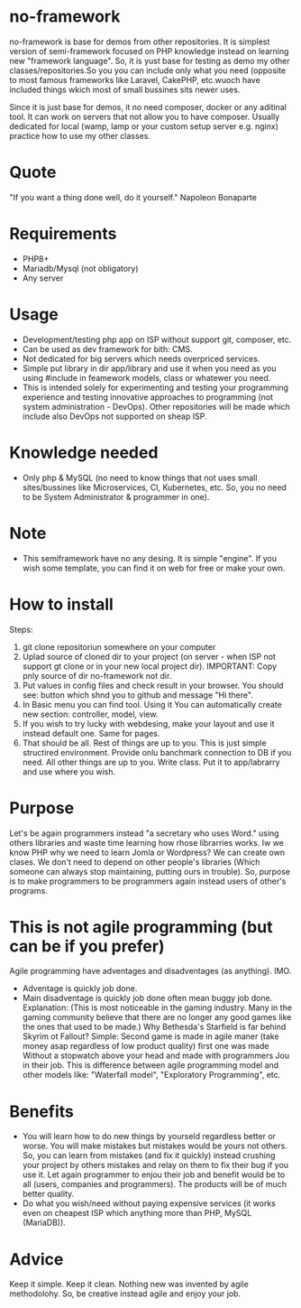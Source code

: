 # no-framework

no-framework is base for demos from other repositories. 
It is simplest version of semi-framework focused on PHP knowledge instead on learning new "framework language". So, it is yust base for testing as demo my other classes/repositories.So you you can include only what you need (opposite to most famous frameworks like Laravel, CakePHP, etc.wuoch have included things wkich most of small bussines sits 
newer uses.

Since it is just base for demos, it no need composer, docker or any aditinal tool. It can work on servers that not allow you to have composer. Usually dedicated for local (wamp, lamp or your custom setup server e.g. nginx) practice how to use my other classes.

# Quote
"If you want a thing done well, do it yourself."
Napoleon Bonaparte 

# Requirements
- PHP8+
- Mariadb/Mysql (not obligatory)
- Any server

# Usage
- Development/testing php app on ISP without support git, composer, etc.
- Can be used as dev framework for bith: CMS.
- Not dedicated for big servers which needs overpriced services.  
- Simple put library in dir app/library and use it when 
you need as you using #include <iostream> in feamework models, class or whatewer you need.
- This is intended solely for experimenting and testing your programming experience and testing innovative approaches to programming (not system administration - DevOps). Other repositories will be made which include also DevOps not supported on sheap ISP.

# Knowledge needed
- Only php & MySQL (no need to know things that not uses small sites/bussines like Microservices, CI, Kubernetes, etc. So, you no need to be System Administrator & programmer in one). 

# Note
- This semiframework have no any desing. It is simple "engine". If you wish some template, you can find it on web for free or make your own. 

# How to install
Steps:
1. git clone repositoriun somewhere on your computer
2. Uplad source of cloned dir to your project (on server - when ISP not support gt clone or in your new local project dir). IMPORTANT: Copy pnly source of dir no-framework not dir.
3. Put values in config files and check result in your browser. You should see: button which shnd you to github and message "Hi there".
4. In Basic menu you can find tool. Using it You can automatically create new section: controller, model, view. 
5. If you wish to try lucky with webdesing, make your layout and use it instead default one. Same for pages.
5. That should be all. Rest of things are up to you. This is just simple structired environment. Provide onlu banchmark connection to DB if you need. All other things are up to you. Write class. Put it to app/labrarry and use where you wish.

# Purpose
Let's be again programmers instead "a secretary who uses Word." using others libraries and waste time learning how rhose librarries works. Iw we know PHP why we need to learn Jomla or Wordpress? We can create own clases. We don't need to depend on other people's libraries (Which someone can always stop maintaining, putting ours in trouble). 
So, purpose is to make programmers to be programmers again instead users of other's programs. 

# This is not agile programming (but can be if you prefer)
Agile programming have adventages and disadventages (as anything).
IMO. 
- Adventage is quickly job done.
- Main disadventage is quickly job done often mean buggy job done. 
Explanation:
(This is most noticeable in the gaming industry. Many in the gaming community believe that there are no longer any good games like the ones that used to be made.)
Why Bethesda's Starfield is far behind Skyrim ot Fallout? Simple: Second game is made in agile maner (take money asap regardless of low product quality) first one was made Without a stopwatch above your head and made with programmers Jou in their job.
This is difference between agile programming model and other models like: "Waterfall model", "Exploratory Programming", etc.

# Benefits
- You will learn how to do new things by yourseld regardless better or worse. You will make mistakes but mistakes would be yours not others. So, you can learn from mistakes (and fix it quickly) instead crushing your project by others mistakes and relay on them to fix their bug if you use it.
Let again programmer to enjou their job and benefit would be to all (users, companies and programmers). The products will be of much better quality.
- Do what you wish/need without paying expensive services (it works even on cheapest ISP which anything more than PHP, MySQL (MariaDB)).

# Advice
Keep it simple. Keep it clean. Nothing new was invented by agile methodolohy. So, be creative instead agile and enjoy your job.
